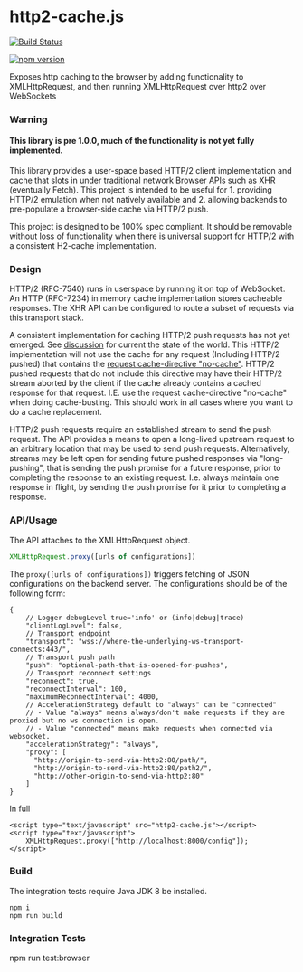 
# http2-cache.js

[![Build Status](https://travis-ci.org/kaazing/http2-cache.js.svg?branch=develop)](http://travis-ci.org/kaazing/http2-cache.js)

[![npm version](https://img.shields.io/npm/v/http2-cache.svg?style=flat)](https://www.npmjs.com/package/http2-cache)

Exposes http caching to the browser by adding functionality to XMLHttpRequest, and then running XMLHttpRequest over http2 over WebSockets

### Warning

#### This library is pre 1.0.0, much of the functionality is not yet fully implemented.

This library provides a user-space based HTTP/2 client implementation and cache that slots
in under traditional network Browser APIs such as XHR (eventually Fetch).  This project is
intended to be useful for 1. providing HTTP/2 emulation when not natively available and 
2. allowing backends to pre-populate a browser-side cache via HTTP/2 push.

This project is designed to be 100% spec compliant.  It should be removable without loss 
of functionality when there is universal support for HTTP/2 with a consistent H2-cache 
implementation.

### Design

HTTP/2 (RFC-7540) runs in userspace by running it on top of WebSocket.  An HTTP (RFC-7234) in
memory cache implementation stores cacheable responses.  The XHR API can be configured to route
a subset of requests via this transport stack.

A consistent implementation for caching HTTP/2 push requests has not yet emerged.  See
[discussion](https://docs.google.com/document/d/1v3rjj0DMDTocUtZSjOwdwt8D-yhCw6R5SVaax4MPgMc/edit)
for current the state of the world. This HTTP/2 implementation will not use the cache for
any request (Including HTTP/2 pushed) that contains the 
[request cache-directive "no-cache"](https://tools.ietf.org/html/rfc7234#section-5.2.1.4). 
HTTP/2 pushed requests that do not include this directive may have their HTTP/2 stream aborted
by the client if the cache already contains a cached response for that request.  I.E. use the
request cache-directive "no-cache" when doing cache-busting.  This should work in all cases where
you want to do a cache replacement.

HTTP/2 push requests require an established stream to send the push request.  The API provides a
means to open a long-lived upstream request to an arbitrary location that may be used to send
push requests.  Alternatively, streams may be left open for sending future pushed responses via
"long-pushing", that is sending the push promise for a future response, prior to completing the
response to an existing request.  I.e. always maintain one response in flight, by sending the push
promise for it prior to completing a response.

### API/Usage

The API attaches to the XMLHttpRequest object.  

```javascript
XMLHttpRequest.proxy([urls of configurations])
```

The `proxy([urls of configurations])` triggers fetching of JSON configurations on the backend
server.  The configurations should be of the following form:

```
{
    // Logger debugLevel true='info' or (info|debug|trace)
    "clientLogLevel": false,
    // Transport endpoint
    "transport": "wss://where-the-underlying-ws-transport-connects:443/",
    // Transport push path
    "push": "optional-path-that-is-opened-for-pushes",
    // Transport reconnect settings
    "reconnect": true,
    "reconnectInterval": 100,
    "maximumReconnectInterval": 4000,
    // AccelerationStrategy default to "always" can be "connected"
    // - Value "always" means always/don't make requests if they are proxied but no ws connection is open. 
    // - Value "connected" means make requests when connected via websocket.
    "accelerationStrategy": "always",
    "proxy": [
      "http://origin-to-send-via-http2:80/path/",
      "http://origin-to-send-via-http2:80/path2/",
      "http://other-origin-to-send-via-http2:80"
    ]
}
```

In full

```
<script type="text/javascript" src="http2-cache.js"></script>
<script type="text/javascript">
    XMLHttpRequest.proxy(["http://localhost:8000/config"]);
</script>
```

### Build

The integration tests require Java JDK 8 be installed.

```
npm i
npm run build
```

### Integration Tests

npm run test:browser

